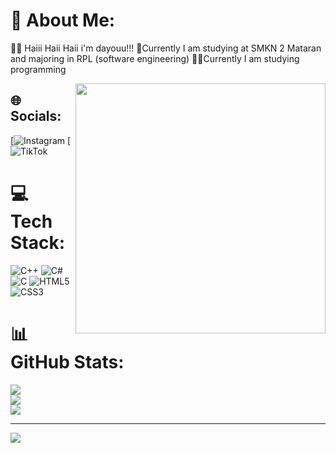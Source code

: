 # 💫 About Me:
👋🏻 Haiii Haii Haii i'm dayouu!!! 🏫Currently I am studying at SMKN 2 Mataran and majoring in RPL (software engineering) 🧑‍💻Currently I am studying programming




<img src="https://media3.giphy.com/media/jTNG3RF6EwbkpD4LZx/200.gif?cid=6c09b952tr0vrm7lgl0mnevdz4clf7r0emze6n9lgb4ibivc&ep=v1_gifs_search&rid=200.gif&ct=g" width="400" align="right" alt="">


## 🌐 Socials:
[![Instagram](https://www.instagram.com/iandiiy?utm_source=ig_web_button_share_sheet&igsh=ZDNlZDc0MzIxNw==) [![TikTok](https://www.tiktok.com/@blububbubu?is_from_webapp=1&sender_device=pc) 

# 💻 Tech Stack:
![C++](https://img.shields.io/badge/c++-%2300599C.svg?style=for-the-badge&logo=c%2B%2B&logoColor=white) ![C#](https://img.shields.io/badge/c%23-%23239120.svg?style=for-the-badge&logo=csharp&logoColor=white) ![C](https://img.shields.io/badge/c-%2300599C.svg?style=for-the-badge&logo=c&logoColor=white) ![HTML5](https://img.shields.io/badge/html5-%23E34F26.svg?style=for-the-badge&logo=html5&logoColor=white) ![CSS3](https://img.shields.io/badge/css3-%231572B6.svg?style=for-the-badge&logo=css3&logoColor=white)
# 📊 GitHub Stats:
![](https://github-readme-stats.vercel.app/api?username=iandiiy&theme=dark&hide_border=false&include_all_commits=false&count_private=false)<br/>
![](https://github-readme-streak-stats.herokuapp.com/?user=iandiiy&theme=dark&hide_border=false)<br/>
![](https://github-readme-stats.vercel.app/api/top-langs/?username=iandiiy&theme=dark&hide_border=false&include_all_commits=false&count_private=false&layout=compact)

---
[![](https://visitcount.itsvg.in/api?id=iandiiy&icon=0&color=0)](https://visitcount.itsvg.in)

<!-- Proudly created with GPRM ( https://gprm.itsvg.in ) -->
